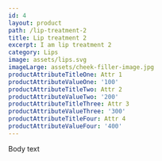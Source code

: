 ```yaml
---
id: 4
layout: product
path: /lip-treatment-2
title: Lip treatment 2
excerpt: I am lip treatment 2
category: Lips
image: assets/lips.svg
imageLarge: assets/cheek-filler-image.jpg
productAttributeTitleOne: Attr 1
productAttributeValueOne: '100'
productAttributeTitleTwo: Attr 2
productAttributeValueTwo: '200'
productAttributeTitleThree: Attr 3
productAttributeValueThree: '300'
productAttributeTitleFour: Attr 4
productAttributeValueFour: '400'
---
```

Body text